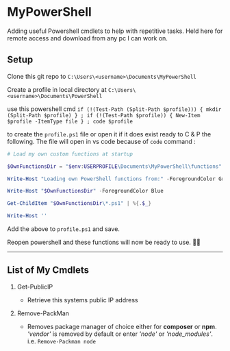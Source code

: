# MyPowerShell

Adding useful Powershell cmdlets to help with repetitive tasks. Held here for remote access and download from any pc I can work on.

## Setup
Clone this git repo to `C:\Users\<username>\Documents\MyPowerShell`

Create a profile in local directory at `C:\Users\<username>\Documents\PowerShell`

use this powershell cmd `if (!(Test-Path (Split-Path $profile))) { mkdir (Split-Path $profile) } ; if (!(Test-Path $profile)) { New-Item $profile -ItemType file } ; code $profile`

to create the `profile.ps1` file or open it if it does exist ready to C & P the following. The file will open in vs code because of `code` command :


```powershell
# Load my own custom functions at startup

$OwnFunctionsDir = "$env:USERPROFILE\Documents\MyPowerShell\functions"

Write-Host "Loading own PowerShell functions from:" -ForegroundColor Green

Write-Host "$OwnFunctionsDir" -ForegroundColor Blue

Get-ChildItem "$OwnFunctionsDir\*.ps1" | %{.$_}

Write-Host ''

```


Add the above to `profile.ps1` and save.

Reopen powershell and these functions will now be ready to use. 👍🏼


---

## List of My Cmdlets

1. Get-PublicIP
    - Retrieve this systems public IP address

2. Remove-PackMan
    - Removes package manager of choice either for **composer** or **npm**. *'vendor'* is removed by default or enter *'node'* or *'node_modules'*.
    i.e. `Remove-Packman node`